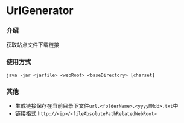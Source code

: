 # UrlGenerator

### 介绍
获取站点文件下载链接

### 使用方式
```java -jar <jarfile> <webRoot> <baseDirectory> [charset]```

### 其他
- 生成链接保存在当前目录下文件```url.<folderName>.<yyyyMMdd>.txt```中
- 链接格式 ```http://<ip>/<fileAbsolutePathRelatedWebRoot>```
